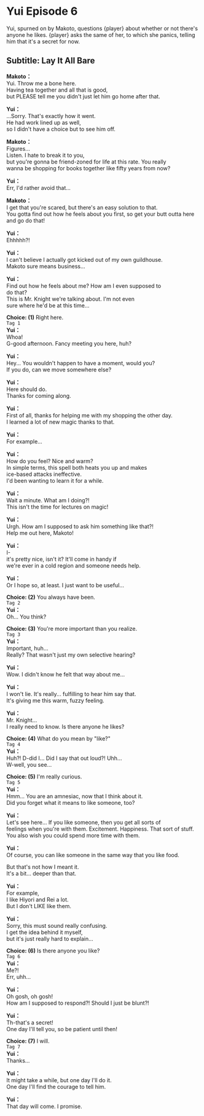 # Yui Episode 6
Yui, spurned on by Makoto, questions {player} about whether or not there's anyone he likes. {player} asks the same of her, to which she panics, telling him that it's a secret for now. 
  
## Subtitle: Lay It All Bare
  
**Makoto：**  
Yui. Throw me a bone here.  
Having tea together and all that is good,  
but PLEASE tell me you didn't just let him go home after that.  
  
**Yui：**  
...Sorry. That's exactly how it went.  
He had work lined up as well,  
so I didn't have a choice but to see him off.  
  
**Makoto：**  
Figures...  
Listen. I hate to break it to you,  
but you're gonna be friend-zoned for life at this rate. You really  
wanna be shopping for books together like fifty years from now?  
  
**Yui：**  
Err, I'd rather avoid that...  
  
**Makoto：**  
I get that you're scared, but there's an easy solution to that.  
You gotta find out how he feels about you first, so get your butt outta here and go do that!  
  
**Yui：**  
Ehhhhh?!  
  
**Yui：**  
I can't believe I actually got kicked out of my own guildhouse.  
Makoto sure means business...  
  
**Yui：**  
Find out how he feels about me? How am I even supposed to  
do that?  
This is Mr. Knight we're talking about. I'm not even  
sure where he'd be at this time...  
  
**Choice: (1)**  Right here.  
`Tag 1`  
**Yui：**  
Whoa!  
G-good afternoon. Fancy meeting you here, huh?  
  
**Yui：**  
Hey... You wouldn't happen to have a moment, would you?  
If you do, can we move somewhere else?  
  
**Yui：**  
Here should do.  
Thanks for coming along.  
  
**Yui：**  
First of all, thanks for helping me with my shopping the other day.  
I learned a lot of new magic thanks to that.  
  
**Yui：**  
For example...  
  
**Yui：**  
How do you feel? Nice and warm?  
In simple terms, this spell both heats you up and makes  
ice-based attacks ineffective.  
 I'd been wanting to learn it for a while.  
  
**Yui：**  
Wait a minute. What am I doing?!  
This isn't the time for lectures on magic!  
  
**Yui：**  
Urgh. How am I supposed to ask him something like that?!  
Help me out here, Makoto!  
  
**Yui：**  
I-  
it's pretty nice, isn't it? It'll come in handy if  
we're ever in a cold region and someone needs help.  
  
**Yui：**  
Or I hope so, at least. I just want to be useful...  
  
**Choice: (2)**  You always have been.  
`Tag 2`  
**Yui：**  
Oh... You think?  
  
**Choice: (3)**  You're more important than you realize.  
`Tag 3`  
**Yui：**  
Important, huh...  
Really? That wasn't just my own selective hearing?  
  
**Yui：**  
Wow. I didn't know he felt that way about me...  
  
**Yui：**  
I won't lie. It's really... fulfilling to hear him say that.  
It's giving me this warm, fuzzy feeling.  
  
**Yui：**  
Mr. Knight...  
I really need to know. Is there anyone he likes?  
  
**Choice: (4)**  What do you mean by \"like?\"  
`Tag 4`  
**Yui：**  
Huh?! D-did I... Did I say that out loud?! Uhh...  
W-well, you see...  
  
**Choice: (5)**  I'm really curious.  
`Tag 5`  
**Yui：**  
Hmm... You are an amnesiac, now that I think about it.  
Did you forget what it means to like someone, too?  
  
**Yui：**  
Let's see here... If you like someone, then you get all sorts of  
feelings when you're with them. Excitement. Happiness. That sort of stuff.  
You also wish you could spend more time with them.  
  
**Yui：**  
Of course, you can like someone in the same way that you like food.  
  
But that's not how I meant it.  
It's a bit... deeper than that.  
  
**Yui：**  
For example,  
I like Hiyori and Rei a lot.  
But I don't LIKE like them.  
  
**Yui：**  
Sorry, this must sound really confusing.  
I get the idea behind it myself,  
but it's just really hard to explain...  
  
**Choice: (6)**  Is there anyone you like?  
`Tag 6`  
**Yui：**  
Me?!  
Err, uhh...  
  
**Yui：**  
Oh gosh, oh gosh!  
How am I supposed to respond?! Should I just be blunt?!  
  
**Yui：**  
Th-that's a secret!  
One day I'll tell you, so be patient until then!  
  
**Choice: (7)**  I will.  
`Tag 7`  
**Yui：**  
Thanks...  
  
**Yui：**  
It might take a while, but one day I'll do it.  
One day I'll find the courage to tell him.  
  
**Yui：**  
That day will come. I promise.  
